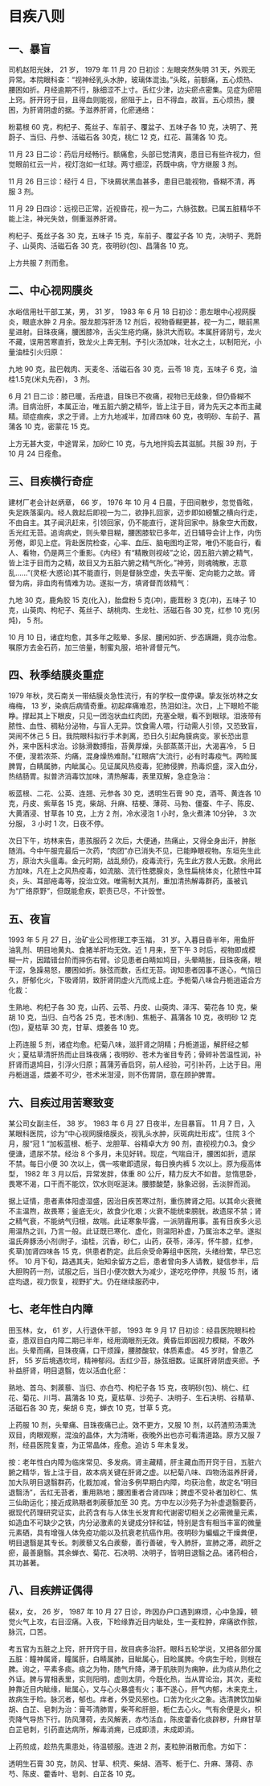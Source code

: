 # 目疾八则

## 一、暴盲

司机赵阳光妹， 21 岁， 1979 年 11 月 20 日初诊：左眼突然失明 31 天，外观无异常。本院眼科查：“视神经乳头水肿，玻璃体混浊。”头眩，前额痛，五心烦热、腰困如折。月经逾期不行，脉细涩不上寸。舌红少津，边尖瘀点密集。见症为瘀阻上窍。肝开窍于目，且得血则能视，瘀阻于上，日不得血，故盲。五心烦热，腰困，为肝肾阴虚的据。予滋养肝肾，化瘀通络：

粉葛根 60 克，枸杞子、菟丝子、车前子、覆盆子、五味子各 10 克，决明了、茺蔚子、当归、丹参、活磁石各 30克，桃仁 12 克，红花、菖蒲各 10 克。

11 月 23 日二诊：药后月经畅行。额痛愈，头部已觉清爽，患目已有些许视力，但觉眼前红云一片，视灯泡如一红球。两寸细涩，药既中病，守方继服 3 剂。

11 月 26 日三诊：经行 4 日，下块屑状黑血甚多，患目已能视物，昏糊不清，再服 3 剂。

11 月 29 日四诊：远视已正常，近视昏花，视一为二，六脉弦数。已属五脏精华不能上注，神光失敛，侧重滋养肝肾。

枸杞子、菟丝子各 30 克，五味子 15 克，车前子、覆盆子各 10 克，决明子、茺蔚子、山萸肉、活磁石各 30 克，夜明砂(包)、昌蒲各 10 克。

上方共服 7 剂而愈。

## 二、中心视网膜炎

水峪信用社干部工某，男， 31 岁， 1983 年 6 月 18 日初诊：患左眼中心视网膜炎，眼底水肿 2 月余。服龙胆泻肝汤 12 剂后，视物昏糊更甚，视一为二，眼前黑星进射。目珠夜痛，腰困膝冷，舌尖生疮灼痛，脉洪大而软。本属肝肾阴亏，龙火不藏，误用苦寒直折，致龙火上奔无制。予引火汤加味，壮水之土，以制阳光，小量油桂引火归原：

九地 90 克，盐巴戟肉、天麦冬、活磁石各 30 克，云苓 18 克，五味子 6 克，油桂1.5克(米丸先吞)， 3 剂。

6 月 21 日二诊：膝已暖，舌疮退，目珠已不夜痛，视物已无歧象，但仍昏糊不清。目病治肝，本属正治，唯五脏六腑之精华，皆上注于目，肾为先天之本而主藏精。顽症痼疾，求之于肾。上方九地减半，加肾四味 60 克，夜明砂、车前子、菖蒲各 10 克，密蒙花 15 克。

上方无甚大变，中途胃呆，加砂仁 10 克，与九地拌捣去其滋腻。共服 39 剂，于 10 月 24 日痊愈。

## 三、目疾横行奇症

建材厂老会计赵炳章， 66 岁， 1976 年 10 月 4 日晨，于田间散步，忽觉昏眩，失足跌落渠内。经人救起后即视一为二，欲挣扎回家，迈步即如螃蟹之横向行走，不由自主。其子闻汛赶来，引领回家，仍不能直行，遂背回家中。脉象空大而数，舌光红无苔。追询病史，则头晕目糊，腰困膝软已多年，近日辅导会计上作，内伤芳倦，即见上症。背赴医院检查，心率、血压、脑电图均正常，唯仍不能自行，看人、看物，仍是两三个重影。《内经》有“精散则视岐”之论，因五脏六腑之精气，皆上注于目而为之精，故目又为五脏六腑之精气所化。”神劳，则魂魄散，志意乱......”(灵枢·大惑论)其不能直行，则是督脉空虚，失去平衡、定向能力之故。肾督为病，非血肉有情难为功。遂拟一方，填肾督而敛精气：

九地 30 克，鹿角胶 15 克(化入)，胎盘粉 5 克(冲)，鹿茸粉 3 克(冲)，五味子 10 克，山萸肉、枸杞子、菟丝子、胡桃肉、生龙牡、活磁石各 30 克，红参 10 克(另炖)， 5 剂。

10 月 10 日，诸症均愈，其多年之眩晕、多尿、腰闲如折、步态蹒跚，竟亦治愈。嘱原方去金石药，加三倍量，制蜜丸服，培补肾督元气。

## 四、秋季结膜炎重症

1979 年秋，灵石南关一带结膜炎急性流行，有的学校一度停课。挚友张坊林之女梅梅， 13 岁，染病后病情奇重。初起痒痛难忍，热泪如注。次日，上下眼睑不能睁。撑起其上下眼皮，只见一团泡状血红肉团，充塞全眼，看不到眼球。泪液带有脓性、血性、稠粘分泌物，与盲人无异。饮食需人喂，行动需人引领，又恐致盲，哭闹不休己 5 日。我院眼科拟行手术剥离，恐日久引起角膜病变。家长恐出意外，来中医科求治。诊脉滑数搏指，苔黄厚燥，头部蒸蒸汗出，大渴喜冷， 5 日不便，溲若浓茶、灼痛，混身燥热难耐。”红眼病”大流行，必有时毒疫气。两睑属脾胃，白睛属肺，内眦属心。见证属风热疫毒，犯肺侵脾，热毒炽盛，深入血分，热结肠胃。拟普济消毒饮加味，清热解毒，表里双解，急症急治：

板蓝根、二花、公英、连翘、元参各 30 克，透明生石膏 90 克，酒芩、黄连各 10 克，丹皮、紫草各 15 克，柴胡、升麻、桔梗、薄荷、马勃、僵蚕、牛子、陈皮、大黄酒浸、甘草各 10 克，上方 2 剂，冷水浸泡 1 小时，急火煮沸 10分钟， 3 次分服， 3 小时 1 次，日夜不停。

次日下午，坊林来告，患孩服药 2 次后，大便通，热痛止，又得全身出汗，肿胀随消。今中午服完最后一次药，“肉团”亦已消失不见，已能睁眼视物。东垣先生此方，原治大头瘟毒。金元时期，战乱频仍，疫毒流行，先生此方救人无数。余用此方加味，凡在上之风热疫毒，如流脑、流行性腮腺炎，急性扁桃体炎，化脓性中耳炎，头、耳部疮毒等，投治立效。唯需制大其剂，重加清热解毒群药，虽被讥为“广络原野”，但既能愈疾，职责已尽，不计毁誉。

## 五、夜盲

1993 年 5 月 27 日，治矿业公司修理工李玉福， 31 岁。入暮目昏半年，用鱼肝油乳剂、明目地黄丸、食猪羊肝均无效。近 1 月来，至下午 3 时后，视物即成模糊一片，因踏错台阶而摔伤右臂。诊见患者白睛如鸠目，头晕睛胀，目珠夜痛，眼干涩，急躁易怒，腰困如折。脉弦而数，舌红无苔。询知患者因事不遂心，气恼日久，肝郁化火，下吸肾阴，致肝肾阴虚火亢而成上症。予栀菊八味合丹栀逍遥合方化裁：

生熟地、枸杞子各 30 克，山药、云苓、丹皮、山萸肉、泽泻、菊花各 10 克，柴胡 10 克，当归、白芍各 25 克，苍术(制)、焦栀子、菖蒲各 10 克，夜明砂 12 克(包)，夏枯草 30 克，甘草、煨姜各 10 克。

上药连服 5 剂，诸症均愈。杞菊八味，滋肝肾之阴精；丹栀道遥，解肝经之郁火；夏枯草清肝热而止目珠夜痛；夜明砂、苍术为雀目专药；骨碎补苦温性润，补肝肾而退鸠目，引浮火归原；菖蒲芳香启窍，前人经验，可引补药，上达于目。用丹栀逍遥，煨姜不可少，苍术米泔浸，则不伤胃阴，意在顾护脾胃。

## 六、目疾过用苦寒致变

某公司女副主任， 38 岁。 1983 年 6 月 27 日夜半，左目暴盲。 11 月 7 日，入某眼科医院，诊为“中心视网膜络膜炎，视乳头水肿，灰斑病灶形成”。住院 3 个月，服“冠 1 “加板蓝根、栀子、龙胆草、谷精卓大方 90 剂，直视视力0.3。食少便溏，遗尿不禁。经治 8 个多月，未见好转。现症，气喘自汗，腰困如折，遗尿不禁。每日小便 30 次以上，偶一咳嗽即遗尿，每日换内裤 5 次以上。原为瘦高体型， 1982 年 3 月以后，异常发胖，体重 80 公斤，精力反大不如昔。怠惰思卧，畏寒不渴，口干而不能饮，饮水则呕涎沫。腰膝酸楚，脉象迟弱，舌淡胖而润。

据上证情，患者素体阳虚湿盛，因治目疾苦寒过剂，重伤脾肾之阳。以其命火衰微不主温煦，故畏寒；釜底无火，故食少化艰；火衰不能统束膀胱，故遗尿不禁；肾之精气衰，不能纳气归根，故喘。此证寒象毕露，一派阴霾用事。虽有目疾多火忌用温热之训，乃言一般。此证既已寒化、虚化，则温阳补虚，乃属治本之举。遂拟温氏奔豚汤小剂(附子，油桂，沉香，砂仁，山药，茯苓，泽泻，怀牛膝，红参，炙草)加肾四味各 15 克，供患者酌定。此后余受命筹组中医院，头绪纷繁，早已忘怀。 10 月下旬，路遇其夫，始知余留方之后，患者曾向多人请教，疑信参半，后大胆购药一剂，试服之后，当日小便次数大为减少，遂吃吃停停，共服 15 剂，诸症均退，视力恢复，视野扩大。仍在继续服药中，

## 七、老年性白内障

田玉林，女， 61 岁，人行退休干部， 1993 年 9 月 17 日初诊：经县医院眼科检查，患双目白内障二期已半年，经用滴眼剂无效。黄昏后即因视力模糊，不敢外出。头晕而痛，目珠夜痛，口干烦躁，腰膝酸软，体质素虚。 45 岁时，曾患乙肝， 55 岁后境遇坎坷，精神郁闷。舌红少苔，脉弦细数。证属肝肾阴虚夹瘀。予补益肝肾，明目退翳，佐以活血化瘀：

熟地、首乌、刺蒺藜、当归、亦白芍、枸杞子各 15 克，夜明砂(包)、桃仁、红花、菊花、川芎、菖蒲各 10 克，夏枯草、沙苑子、决明子、生石决明、谷精草、活磁石各 30 克，柴胡 6 克，蝉衣 10 克，甘草 5 克。

上药服 10 剂，头晕痛、目珠夜痛已止。效不更方，又服 10 剂，以药渣煎汤熏洗双目，肉眼观察，混浊的晶体，大为清晰，夜晚外出也亦可看清道路。原方又服 7 剂，经县医院复查，为正常晶体，痊愈。追访 5 年未复发。

按：老年性白内障为临床常见、多发病。肾主藏精，肝主藏血而开窍于目，五脏六腑之精华，皆上注于目，故本病关键在肝肾之虚。以杞菊八味、四物汤滋养肝肾，加大队明目退翳群药，化裁加减，曾治多例早期白内障，均获治愈，故定名“明目退翳汤”，舌红无苔者，重用熟地；腰困重者合肾四味；脾虚不受补者加砂仁、焦三仙助运化；接近成熟期者刺蒺藜加至 30 克。方中左以沙苑子为补虚退翳要药，据现代药理研究证实，此药含有与人体生长发育和代谢密切相关之必需微量元素，如造血不可缺少之铁，内分泌激素的关键成分锌和锰，特别是含有相当丰富的微量元素硒，具有增强人体免疫功能以及抗衰老抗癌作用。夜明砂为蝙蝠之干燥粪便，明目退翳是其专长。刺蒺藜又名白蒺藜，善行善破，专入肺肝，宣肺之滞，疏肝之瘀，最善磨翳。其余蝉衣、菊花、石决明、决明子，皆明目退翳之品。诸药相合，其功甚著。

## 八、目疾辨证偶得

裴x，女， 26 岁， 1987 年 10 月 27 日诊，昨因办户口遇到麻烦，心中急躁，顿觉火气上攻，右目涩痛。入夜，下睑缘靠近目内眦处，生一麦粒肿，痒痛欲作脓，脉沉，口苦。

考五官为五脏之上窍，肝开窍于目，故目病多治肝。眼科五轮学说，又把各部分属五脏：瞳神属肾，瞳属肝，白睛属肺，目眦属心，目睑属脾。今病生于睑，则根在脾。询之，平素多痰。痰之为物，随气升降，滞于肌肤则为痈肿，此为痰从热化之外证。脾与胃相表里，实则阳明，虚则太阴，今既化热，当从胃论治，其次，麦粒肿靠近目内眦缘，眦属心，又与心火暴盛有火；事不遂心，肝气内郁，木来克土，故病生于睑。脉沉者，郁也。痒者，外受风邪也。口苦为化火之象。选清脾饮加柴胡、白芷、皂刺为治：膏芩清肺胃，柴芩和肝胆，栀仁去心火。气有余便是火，枳壳降气导热下行。防风薄荷，去风解表，赤芍活血，陈皮藿香化痰辟秽，升麻甘草白芷皂刺，引药直达病所，解毒消痈，已成即溃，未成即消。

上药煎成，趁热先熏患处，待温顿服。连进 2 剂，麦粒肿消散而愈。方如下：

透明生石膏 30 克，防风、甘草、枳壳、柴胡、酒芩、栀于仁、升麻、薄荷、赤芍、陈皮、藿香叶、皂刺、白芷各 10 克。